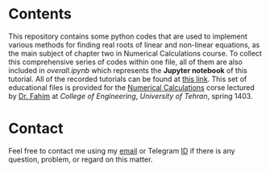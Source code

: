 # Contents
This repository contains some python codes that are used to implement various methods for finding real roots of linear and non-linear equations, as the main subject of chapter two in Numerical Calculations course. To collect this comprehensive series of codes within one file, all of them are also included in *overall.ipynb* which represents the **Jupyter notebook** of this tutorial. All of the recorded tutorials can be found at [this link](https://drive.google.com/drive/folders/1JklaZjFY9Dn4EgH-CyyHVA3kvPJ1dJe0?usp=sharing, "Google Drive"). This set of educational files is provided for the <u>Numerical Calculations</u> corse lectured by <u>Dr. Fahim</u> at *College of Engineering*, *University of Tehran*, spring 1403.

# Contact
Feel free to contact me using my [email](mohammadmontazeri313@gmail.com) or Telegram [ID](https://t.me/MohammadSaeed) if there is any question, problem, or regard on this matter.